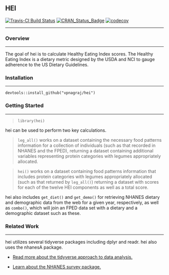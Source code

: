 ## HEI

[![Travis-CI Build Status](https://travis-ci.org/vpnagraj/hei.svg?branch=master)](https://travis-ci.org/vpnagraj/hei)
[![CRAN_Status_Badge](http://www.r-pkg.org/badges/version/hei)](https://cran.r-project.org/package=hei)
[![codecov](https://codecov.io/gh/vpnagraj/hei/branch/master/graph/badge.svg)](https://codecov.io/gh/vpnagraj/hei)
___
### Overview
___
The goal of hei is to calculate Healthy Eating Index scores. The Healthy Eating Index is a dietary metric designed by the USDA and NCI to gauge adherence to the US Dietary Guidelines.
### Installation
___
```
devtools::install_github("vpnagraj/hei")
```
### Getting Started
___
>`library(hei)`

hei can be used to perform two key calculations.

>`leg_all()` works on a dataset containing the necessary food patterns information for a collection of individuals (such as that recorded in NHANES and the FPED), returning a dataset containing additional variables representing protein categories with legumes appropriately allocated.

>`hei()` works on a dataset containing food patterns information that includes protein categories with legumes appropriately allocated (such as that returned by `leg_all()`) returning a dataset with scores for each of the twelve HEI components as well as a total score.

hei also includes `get_diet()` and `get_demo()` for retrieving NHANES dietary and demographic data from the web for a given year, respectively, as well as `combo()`, which will join an FPED data set with a dietary and a demographic dataset such as these.
### Related Work
___
hei utilizes several tidyverse packages including dplyr and readr. hei also uses the nhanesA package.

* [Read more about the tidyverse approach to data analysis.](https://github.com/tidyverse)

* [Learn about the NHANES survey package.](https://github.com/cjendres1/nhanes)

